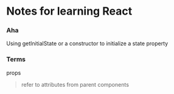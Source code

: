 # Notes for learning React

### Aha
Using getInitialState or a constructor to initialize a state property



### Terms
 props
 > refer to attributes from parent components
